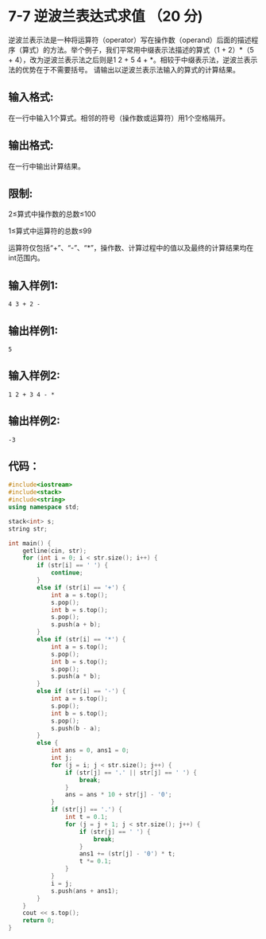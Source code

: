 # 7-7 逆波兰表达式求值 （20 分)
逆波兰表示法是一种将运算符（operator）写在操作数（operand）后面的描述程序（算式）的方法。举个例子，我们平常用中缀表示法描述的算式（1 + 2）*（5 + 4），改为逆波兰表示法之后则是1 2 + 5 4 + *。相较于中缀表示法，逆波兰表示法的优势在于不需要括号。
请输出以逆波兰表示法输入的算式的计算结果。


## 输入格式:
在一行中输入1个算式。相邻的符号（操作数或运算符）用1个空格隔开。


## 输出格式:
在一行中输出计算结果。


## 限制:
2≤算式中操作数的总数≤100


1≤算式中运算符的总数≤99


运算符仅包括“+”、“-”、“*”，操作数、计算过程中的值以及最终的计算结果均在int范围内。


## 输入样例1:
```
4 3 + 2 -
```


## 输出样例1:
```
5
```


## 输入样例2:
```
1 2 + 3 4 - *
```


## 输出样例2:
```
-3
```


## 代码：
```cpp
#include<iostream>
#include<stack>
#include<string>
using namespace std;

stack<int> s;
string str;

int main() {
	getline(cin, str);
	for (int i = 0; i < str.size(); i++) {
		if (str[i] == ' ') {
			continue;
		}
		else if (str[i] == '+') {
			int a = s.top();
			s.pop();
			int b = s.top();
			s.pop();
			s.push(a + b);
		}
		else if (str[i] == '*') {
			int a = s.top();
			s.pop();
			int b = s.top();
			s.pop();
			s.push(a * b);
		}
		else if (str[i] == '-') {
			int a = s.top();
			s.pop();
			int b = s.top();
			s.pop();
			s.push(b - a);
		}
		else {
			int ans = 0, ans1 = 0;
			int j;
			for (j = i; j < str.size(); j++) {
				if (str[j] == '.' || str[j] == ' ') {
					break;
				}
				ans = ans * 10 + str[j] - '0';
			}
			if (str[j] == '.') {
				int t = 0.1;
				for (j = j + 1; j < str.size(); j++) {
					if (str[j] == ' ') {
						break;
					}
					ans1 += (str[j] - '0') * t;
					t *= 0.1;
				}
			}
			i = j;
			s.push(ans + ans1);
		}
	}
	cout << s.top();
	return 0;
}
```
